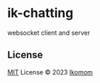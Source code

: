 # ik-chatting

websocket client and server

## License

[MIT](./LICENSE) License © 2023 [Ikomom](https://github.com/ikomom)

